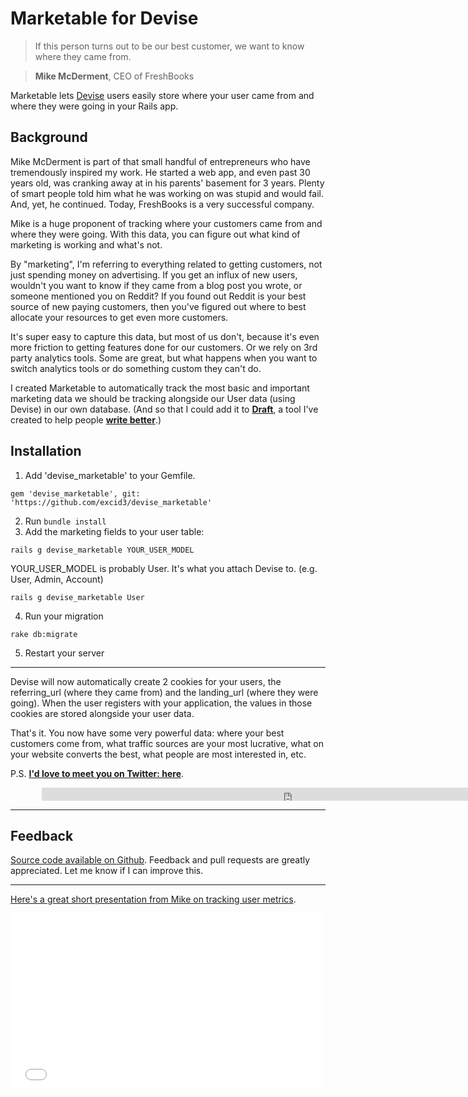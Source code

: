 Marketable for Devise
===================

> If this person turns out to be our best customer, we want to know where they came from. 

> **Mike McDerment**, CEO of FreshBooks 

Marketable lets [Devise](https://github.com/plataformatec/devise) users easily store where your user came from and where they were going in your Rails app.


## Background

Mike McDerment is part of that small handful of entrepreneurs who have tremendously inspired my work. He started a web app, and even past 30 years old, was cranking away at in his parents' basement for 3 years. Plenty of smart people told him what he was working on was stupid and would fail. And, yet, he continued. Today, FreshBooks is a very successful company. 

Mike is a huge proponent of tracking where your customers came from and where they were going. With this data, you can figure out what kind of marketing is working and what's not. 

By "marketing", I'm referring to everything related to getting customers, not just spending money on advertising. If you get an influx of new users, wouldn't you want to know if they came from a blog post you wrote, or someone mentioned you on Reddit? If you found out Reddit is your best source of new paying customers, then you've figured out where to best allocate your resources to get even more customers. 

It's super easy to capture this data, but most of us don't, because it's even more friction to getting features done for our customers. Or we rely on 3rd party analytics tools. Some are great, but what happens when you want to switch analytics tools or do something custom they can't do.

I created Marketable to automatically track the most basic and important marketing data we should be tracking alongside our User data (using Devise) in our own database. (And so that I could add it to [**Draft**](http://draftin.com), a tool I've created to help people [**write better**](http://draftin.com).)

 
## Installation


1) Add 'devise_marketable' to your Gemfile. 

```
gem 'devise_marketable', git: 'https://github.com/excid3/devise_marketable'
```

2) Run `bundle install`
3) Add the marketing fields to your user table: 

```
rails g devise_marketable YOUR_USER_MODEL
```

YOUR_USER_MODEL is probably User. It's what you attach Devise to. (e.g. User, Admin, Account)

```
rails g devise_marketable User
```

4) Run your migration

```
rake db:migrate
```

5) Restart your server

------------

Devise will now automatically create 2 cookies for your users, the referring_url (where they came from) and the landing_url (where they were going). When the user registers with your application, the values in those cookies are stored alongside your user data. 

That's it. You now have some very powerful data: where your best customers come from, what traffic sources are your most lucrative, what on your website converts the best, what people are most interested in, etc. 

P.S. [**I'd love to meet you on Twitter: here**](http://twitter.com/natekontny). 

<iframe src="https://draftin.com/share_buttons/new.html?url=http%3A%2F%2Fninjasandrobots.com%2Fmarketable-for-devise&title=Marketable%20for%20Devise" scrolling="no" frameborder="0" style="border:none; overflow:hidden;width:800px; height:21px; padding-left:50px" allowtransparency="true" ></iframe>


---------------

Feedback
--------
[Source code available on Github](https://github.com/n8/devise_marketable). Feedback and pull requests are greatly appreciated.  Let me know if I can improve this.

---------------

[Here's a great short presentation from Mike on tracking user metrics](http://vimeo.com/10733370).

<iframe src="//player.vimeo.com/video/10733370" width="500" height="281" frameborder="0" webkitallowfullscreen mozallowfullscreen allowfullscreen></iframe>
